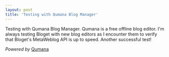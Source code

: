 ```yaml
---
layout: post
title: 'Testing with Qumana Blog Manager'
---
```

Testing with Qumana Blog Manager. Qumana is a free offline blog editor. I'm always testing Bloget with new blog editors as I encounter them to verify that Bloget's MetaWeblog API is up to speed. Another successful test!

_Powered by_ [Qumana](http://www.qumana.com/)
